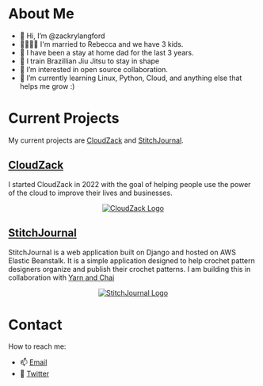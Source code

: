 # About Me 

- 👋 Hi, I’m @zackrylangford
- 👨‍👩‍👦‍👦 I'm married to Rebecca and we have 3 kids. 
- 💪 I have been a stay at home dad for the last 3 years.
- 🥋 I train Brazillian Jiu Jitsu to stay in shape
- 👀 I’m interested in open source collaboration. 
- 🌱 I’m currently learning Linux, Python, Cloud, and anything else that helps me grow :) 


# Current Projects
My current projects are [CloudZack](https://cloudzack.com) and [StitchJournal](https://stitchjournal.com). 

## [CloudZack](https://cloudzack.com)
I started CloudZack in 2022 with the goal of helping people use the power of the cloud to improve their lives and businesses.

<div align="center">

[![CloudZack Logo](https://github-images-static.s3.amazonaws.com/images/CloudZack-Logo.svg)](https://cloudzack.com)

</div>

## [StitchJournal](https://stitchjournal.com)
StitchJournal is a web application built on Django and hosted on AWS Elastic Beanstalk. It is a simple application designed to help crochet pattern designers organize and publish their crochet patterns. I am building this in collaboration with [Yarn and Chai](https://yarnandchai.com) 

<div align="center">

[![StitchJournal Logo](https://github-images-static.s3.amazonaws.com/images/Stitchjournal+non-transparent.svg)](https://stitchjournal.com)

</div>

# Contact 
 
 How to reach me: 

* 📫 [Email](mailto:zack@cloudzack.com)
* 🐥 [Twitter](https://twitter.com/zackrylangford)

<!---
zackrylangford/zackrylangford is a ✨ special ✨ repository because its `README.md` (this file) appears on your GitHub profile.
You can click the Preview link to take a look at your changes.
--->
